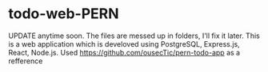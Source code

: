 # todo-web-PERN
UPDATE anytime soon. The files are messed up in folders, I'll fix it later.
This is a web application which is develoved using PostgreSQL, Express.js, React, Node.js. 
Used https://github.com/ousecTic/pern-todo-app as a refference

